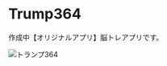 # Trump364
作成中【オリジナルアプリ】脳トレアプリです。

![トランプ364](https://script.google.com/macros/s/AKfycbxH8Ec89wktvxtwoMBTCvNXK1g5fcfiAbhZadXXscxd54Lt2Ng/exec)
